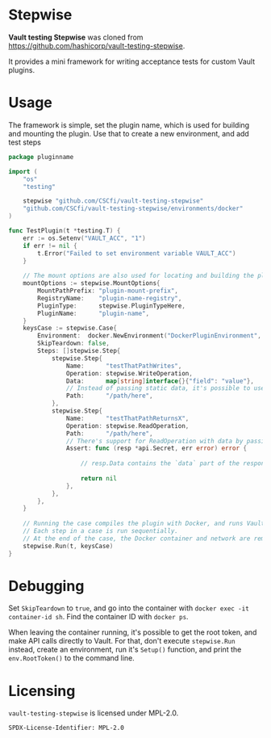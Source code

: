 # Stepwise
**Vault testing Stepwise** was cloned from https://github.com/hashicorp/vault-testing-stepwise.

It provides a mini framework for writing acceptance tests for custom Vault plugins.

# Usage

The framework is simple, set the plugin name, which is used for building and mounting the plugin. Use that to create a new environment, and add test steps

```go
package pluginname

import (
	"os"
	"testing"

	stepwise "github.com/CSCfi/vault-testing-stepwise"
	"github.com/CSCfi/vault-testing-stepwise/environments/docker"
)

func TestPlugin(t *testing.T) {
	err := os.Setenv("VAULT_ACC", "1")
	if err != nil {
		t.Error("Failed to set environment variable VAULT_ACC")
	}
	
	// The mount options are also used for locating and building the plugin
	mountOptions := stepwise.MountOptions{
		MountPathPrefix: "plugin-mount-prefix",
		RegistryName:    "plugin-name-registry",
		PluginType:      stepwise.PluginTypeHere,
		PluginName:      "plugin-name",
	}
	keysCase := stepwise.Case{
		Environment:  docker.NewEnvironment("DockerPluginEnvironment", &mountOptions),
		SkipTeardown: false,
		Steps: []stepwise.Step{
			stepwise.Step{
				Name:      "testThatPathWrites",
				Operation: stepwise.WriteOperation,
				Data:      map[string]interface{}{"field": "value"},
				// Instead of passing static data, it's possible to use GetData with a function that returns the data    
				Path:      "/path/here",
			},
			stepwise.Step{
                Name:      "testThatPathReturnsX",
                Operation: stepwise.ReadOperation,
                Path:      "/path/here",
				// There's support for ReadOperation with data by passing ReadData 
                Assert: func (resp *api.Secret, err error) error {
                
                    // resp.Data contains the `data` part of the response from Vault
                    
                    return nil
                },
            },
		},
	}
	
    // Running the case compiles the plugin with Docker, and runs Vault with the plugin enabled.
    // Each step in a case is run sequentially.
    // At the end of the case, the Docker container and network are removed, unless `SkipTeardown` is set to `true`
    stepwise.Run(t, keysCase)
}
```

# Debugging

Set `SkipTeardown` to `true`, and go into the container with `docker exec -it container-id sh`. Find the container ID with `docker ps`.

When leaving the container running, it's possible to get the root token, and make API calls directly to Vault.
For that, don't execute `stepwise.Run` instead, create an environment, run it's `Setup()` function, and print the `env.RootToken()` to the command line.

# Licensing

`vault-testing-stepwise` is licensed under MPL-2.0.

`SPDX-License-Identifier: MPL-2.0`
